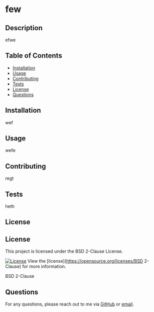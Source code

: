 
# few

## Description

efwe

## Table of Contents
- [Installation](#installation)
- [Usage](#usage)
- [Contributing](#contributing)
- [Tests](#tests)
- [License](#license)
- [Questions](#questions)

## Installation

wef

## Usage

wefe

## Contributing

regt

## Tests

heth

## License

## License

This project is licensed under the BSD 2-Clause License.

[![License](https://img.shields.io/badge/License-BSD%202-Clause-brightgreen.svg)](https://opensource.org/licenses/BSD%202-Clause)
View the [license](https://opensource.org/licenses/BSD 2-Clause) for more information.

BSD 2-Clause

## Questions

For any questions, please reach out to me via [GitHub](https://github.com/werf) or [email](mailto:wef).
